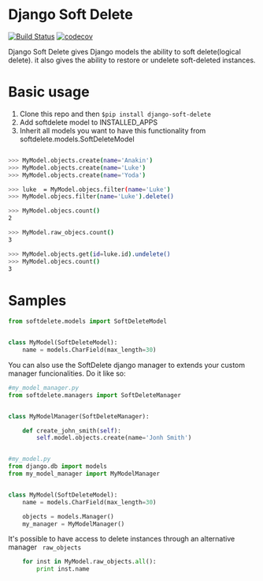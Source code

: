 Django Soft Delete
============

[![Build Status](https://travis-ci.org/collabo-br/django-soft-delete.svg?branch=master)](https://travis-ci.org/collabo-br/django-soft-delete)
[![codecov](https://codecov.io/gh/collabo-br/django-soft-delete/branch/master/graph/badge.svg)](https://codecov.io/gh/collabo-br/django-soft-delete)



Django Soft Delete gives Django models the ability to soft delete(logical delete). it also gives the ability to restore or undelete soft-deleted instances.

Basic usage
============

1. Clone this repo and then ``$pip install django-soft-delete``
1. Add softdelete model to INSTALLED_APPS
1. Inherit all models you want to have this functionality from softdelete.models.SoftDeleteModel

```bash

>>> MyModel.objects.create(name='Anakin')
>>> MyModel.objects.create(name='Luke')
>>> MyModel.objects.create(name='Yoda')

>>> luke  = MyModel.objecs.filter(name='Luke')
>>> MyModel.objecs.filter(name='Luke').delete()

>>> MyModel.objecs.count()
2

>>> MyModel.raw_objecs.count()
3

>>> MyModel.objects.get(id=luke.id).undelete()
>>> MyModel.objecs.count()
3

```

Samples
============

```python
from softdelete.models import SoftDeleteModel


class MyModel(SoftDeleteModel):
    name = models.CharField(max_length=30)
```

You can also use the SoftDelete django manager to extends your custom manager funcionalities. Do it like so:

```python
#my_model_manager.py
from softdelete.managers import SoftDeleteManager


class MyModelManager(SoftDeleteManager):

    def create_john_smith(self):
        self.model.objects.create(name='Jonh Smith')


#my_model.py
from django.db import models
from my_model_manager import MyModelManager


class MyModel(SoftDeleteModel):
    name = models.CharField(max_length=30)

    objects = models.Manager()
    my_manager = MyModelManager()

```

It's possible to have access to delete instances through an alternative manager `` raw_objects``

```python
    for inst in MyModel.raw_objects.all():
        print inst.name
```
